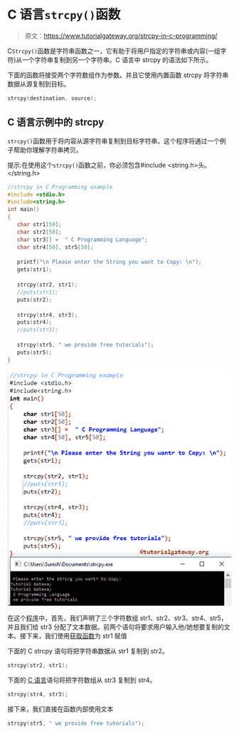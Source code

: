 # C 语言`strcpy()`函数

> 原文：<https://www.tutorialgateway.org/strcpy-in-c-programming/>

C`Strcpy()`函数是字符串函数之一，它有助于将用户指定的字符串或内容(一组字符)从一个字符串复制到另一个字符串。C 语言中 strcpy 的语法如下所示。

下面的函数将接受两个字符数组作为参数。并且它使用内置函数 strcpy 将字符串数据从源复制到目标。

```c
strcpy(destination, source);
```

## C 语言示例中的 strcpy

`strcpy()`函数用于将内容从源字符串复制到目标字符串。这个程序将通过一个例子帮助你理解字符串拷贝。

提示:在使用这个`strcpy()`函数之前，你必须包含#include <string.h>头。</string.h>

```c
//strcpy in C Programming example  
#include <stdio.h> 
#include<string.h>
int main()
{
   char str1[50];
   char str2[50];
   char str3[] =  " C Programming Language";
   char str4[50], str5[50];

   printf("\n Please enter the String you want to Copy: \n");
   gets(str1);

   strcpy(str2, str1); 
   //puts(str1);
   puts(str2);

   strcpy(str4, str3);
   puts(str4);
   //puts(str3); 

   strcpy(str5, " we provide free tutorials");
   puts(str5);
}
```

![strcpy in C Programming 1](img/06d3662538e451d26ba77eb3ddbce4f2.png)

在这个[程序](https://www.tutorialgateway.org/c-programming-examples/)中，首先，我们声明了三个字符数组 str1、str2、str3、str4、str5，并且我们给 str3 分配了文本数据。前两个语句将要求用户输入他/她想要复制的文本。接下来，我们使用[获取函数](https://www.tutorialgateway.org/gets-in-c-programming/)为 str1 赋值

下面的 C strcpy 语句将把字符串数据从 str1 复制到 str2。

```c
strcpy(str2, str1);
```

下面的 [C 语言](https://www.tutorialgateway.org/c-programming/)语句将把字符数组从 str3 复制到 str4。

```c
strcpy(str4, str3);
```

接下来，我们直接在函数内部使用文本

```c
strcpy(str5, " we provide free tutorials");
```
